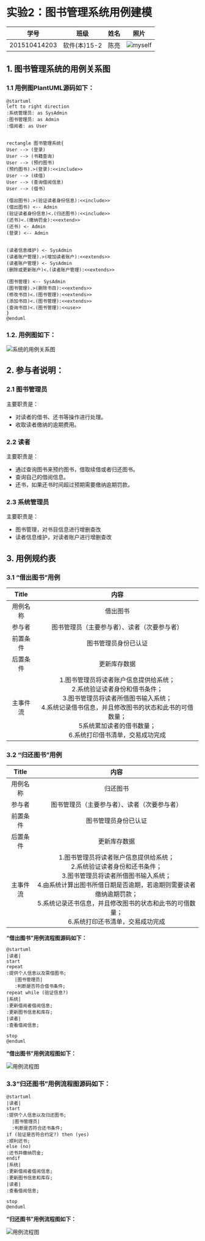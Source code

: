 # 实验2：图书管理系统用例建模
|学号|班级|姓名|照片|
|:-------:|:-------------: | :----------:|:---:|
|201510414203|软件(本)15-2|陈亮|![myself](myself.jpg)|

## 1. 图书管理系统的用例关系图

### 1.1 用例图PlantUML源码如下：

``` usecase
@startuml
left to right direction
:系统管理员: as SysAdmin
:图书管理员: as Admin
:借阅者: as User


rectangle 图书管理系统{
User --> (登录)
User --> (书籍查询)
User --> (预约图书)
(预约图书).>(登录):<<include>>
User --> (续借)
User --> (查询借阅信息)
User --> (借书)

(借出图书).>(验证读者身份信息):<<include>>
(借出图书) <-- Admin
(验证读者身份信息)<.(归还图书):<<include>>
(还书)<.(缴纳罚金):<<extend>>
(还书) <- Admin
(登录) <-- Admin


(读者信息维护) <- SysAdmin
(读者账户管理).>(增加读者账户):<<extends>>
(读者账户管理) <- SysAdmin
(删除或更新账户)<.(读者账户管理):<<extends>>

(图书管理) <-- SysAdmin
(图书管理).>(删除书目):<<extends>>
(修改书目)<.(图书管理):<<extends>>
(添加书目)<.(图书管理):<<extends>>
(查询书目)<.(图书管理):<<use>>
}
@enduml
```


### 1.2. 用例图如下：


![系统的用例关系图](1.png)

## 2. 参与者说明：

###     2.1 图书管理员

主要职责是：
- 对读者的借书、还书等操作进行处理。
- 收取读者缴纳的逾期费用。

###     2.2 读者

主要职责是：
- 通过查询图书来预约图书，借取续借或者归还图书。
- 查询自己的借阅信息。
- 还书，如果还书时间超过预期需要缴纳逾期罚款。

###     2.3 系统管理员
    
主要职责是：
- 图书管理，对书目信息进行增删查改
- 读者信息维护，对读者账户进行增删查改

##     3. 用例规约表

###     3.1 “借出图书”用例

|Title | 内容 |
|:------:|:------:|
|用例名称|借出图书|  
|参与者|图书管理员（主要参与者）、读者（次要参与者）|
|前置条件|图书管理员身份已认证|
|后置条件|更新库存数据|
|主事件流|1.图书管理员将读者账户信息提供给系统；<br>2.系统验证读者身份和借书条件；<br>3.图书管理员将读者所借图书输入系统；<br>4.系统记录借书信息，并且修改图书的状态和此书的可借数量；<br>5系统累加读者的借书数量；<br>6.系统打印借书清单，交易成功完成|

###     3.2 “归还图书”用例

 |Title | 内容 |
 |:------:|:------:|
 |用例名称|归还图书|  
 |参与者|图书管理员（主要参与者）、读者（次要参与者）|
 |前置条件|图书管理员身份已认证|
 |后置条件|更新库存数据|
 |主事件流|1.图书管理员将读者账户信息提供给系统；<br>2.系统验证读者身份和还书条件；<br>3.图书管理员将读者所借图书输入系统；<br>4.由系统计算出图书所借日期是否逾期，若逾期则需要读者缴纳逾期罚款；<br>5.系统记录还书信息，并且修改图书的状态和此书的可借数量；<br>6.系统打印还书清单，交易成功完成|

**“借出图书”用例流程图源码如下：**
``` uc1_flow
@startuml
|读者|
start
repeat
:提供个人信息以及需借图书;
   |图书管理员|
   :判断是否符合借书条件;
repeat while (验证信息?)
|系统|
:更新借阅者借阅信息;
:更新图书信息和库存;
|读者|
:查看借阅信息;

stop
@enduml
```

**“借出图书”用例流程图如下：**

![用例流程图](2.png)

### 3.3“归还图书”用例流程图源码如下：
 ```
 @startuml
|读者|
start
:提供个人信息以及归还图书;
   |图书管理员|
   :判断是否符合还书条件;
if (验证是否符合约定?) then (yes)
 :顺利还书;
else (no)
 :还书并缴纳罚金;
endif
|系统|
:更新借阅者借阅信息;
:更新图书信息和库存;
|读者|
:查看借阅信息;

stop
@enduml
 ```
**“归还图书”用例流程图如下：**

![用例流程图](3.png)
